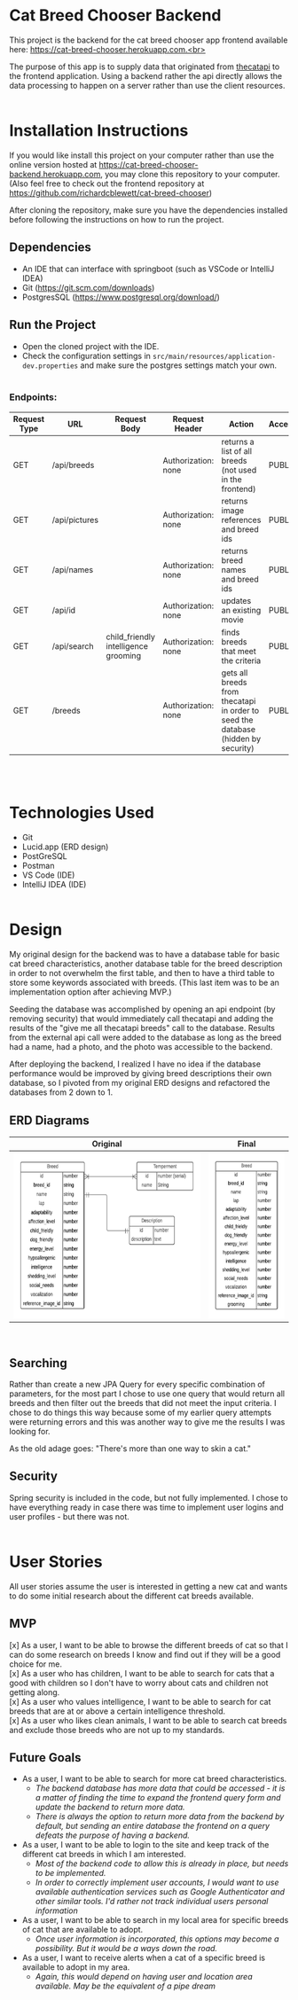 # Cat Breed Chooser Backend

This project is the backend for the cat breed chooser app frontend available here: https://cat-breed-chooser.herokuapp.com.<br>

The purpose of this app is to supply data that originated from [thecatapi](https://thecatapi.com) to the frontend application. Using a backend rather the api directly allows the data processing to happen on a server rather than use the client resources.
<br><br>

# Installation Instructions
If you would like install this project on your computer rather than use the online version hosted at https://cat-breed-chooser-backend.herokuapp.com, you may clone this repository to your computer. (Also feel free to check out the frontend repository at https://github.com/richardcblewett/cat-breed-chooser)

After cloning the repository, make sure you have the dependencies installed before following the instructions on how to run the project.

## Dependencies
- An IDE that can interface with springboot (such as VSCode or IntelliJ IDEA)
- Git (https://git.scm.com/downloads)
- PostgresSQL (https://www.postgresql.org/download/)

## Run the Project
- Open the cloned project with the IDE.
- Check the configuration settings in ```src/main/resources/application-dev.properties``` and make sure the postgres settings match your own.
<br><br>

### Endpoints:
| Request Type | URL           | Request Body                                   | Request Header      | Action                                                                            | Access |   
|--------------|---------------|------------------------------------------------|---------------------|-----------------------------------------------------------------------------------|--------|
| GET          | /api/breeds   |                                                | Authorization: none | returns a list of all breeds (not used in the frontend)                           | PUBLIC |
| GET          | /api/pictures |                                                | Authorization: none | returns image references and breed ids                                            | PUBLIC |
| GET          | /api/names    |                                                | Authorization: none | returns breed names and breed ids                                                 | PUBLIC |
| GET          | /api/id       |                                                | Authorization: none | updates an existing movie                                                         | PUBLIC |
| GET          | /api/search   | child_friendly <br> intelligence <br> grooming | Authorization: none | finds breeds that meet the criteria                                               | PUBLIC |
| GET          | /breeds       |                                                | Authorization: none | gets all breeds from thecatapi in order to seed the database (hidden by security) | PUBLIC |
<br><br>

# Technologies Used
- Git
- Lucid.app (ERD design)
- PostGreSQL
- Postman
- VS Code (IDE)
- IntelliJ IDEA (IDE)
<br><br>

# Design

My original design for the backend was to have a database table for basic cat breed characteristics, another database table for the breed description in order to not overwhelm the first table, and then to have a third table to store some keywords associated with breeds. (This last item was to be an implementation option after achieving MVP.)<br>

Seeding the database was accomplished by opening an api endpoint (by removing security) that would immediately call thecatapi and adding the results of the "give me all thecatapi breeds" call to the database. Results from the external api call were added to the database as long as the breed had a name, had a photo, and the photo was accessible to the backend.<br> 

After deploying the backend, I realized I have no idea if the database performance would be improved by giving breed descriptions their own database, so I pivoted from my original ERD designs and refactored the databases from 2 down to 1.<br>

## ERD Diagrams
| Original                                                            | Final                                                          |    
|---------------------------------------------------------------------|----------------------------------------------------------------|    
| <img src="./planning/CatBreedChooserERD-ORIGINAL.png" height=300px> | <img src="./planning/CatBreedChooserERD-MVP.png" height=300px> |  
<br>

## Searching
Rather than create a new JPA Query for every specific combination of parameters, for the most part I chose to use one query that would return all breeds and then filter out the breeds that did not meet the input criteria. I chose to do things this way because some of my earlier query attempts were returning errors and this was another way to give me the results I was looking for.<br>

As the old adage goes: "There's more than one way to skin a cat." <br>

## Security
Spring security is included in the code, but not fully implemented. I chose to have everything ready in case there was time to implement user logins and user profiles - but there was not. 
<br><br>

# User Stories
All user stories assume the user is interested in getting a new cat and wants to do some initial research about the different cat breeds available.

## MVP
[x] As a user, I want to be able to browse the different breeds of cat so that I can do some research on breeds I know and find out if they will be a good choice for me.   
[x] As a user who has children, I want to be able to search for cats that a good with children so I don't have to worry about cats and children not getting along.   
[x] As a user who values intelligence, I want to be able to search for cat breeds that are at or above a certain intelligence threshold.   
[x] As a user who likes clean animals, I want to be able to search cat breeds and exclude those breeds who are not up to my standards.

## Future Goals
- As a user, I want to be able to search for more cat breed characteristics.     
  - _The backend database has more data that could be accessed - it is a matter of finding the time to expand the frontend query form and update the backend to return more data._   
  - _There is always the option to return more data from the backend by default, but sending an entire database the frontend on a query defeats the purpose of having a backend._
- As a user, I want to be able to login to the site and keep track of the different cat breeds in which I am interested.   
  - _Most of the backend code to allow this is already in place, but needs to be implemented._  
  - _In order to correctly implement user accounts, I would want to use available authentication services such as Google Authenticator and other similar tools. I'd rather not track individual users personal information_
- As a user, I want to be able to search in my local area for specific breeds of cat that are available to adopt.   
  - _Once user information is incorporated, this options may become a possibility. But it would be a ways down the road._
- As a user, I want to receive alerts when a cat of a specific breed is available to adopt in my area.   
  - _Again, this would depend on having user and location area available. May be the equivalent of a pipe dream_

<br><br>
